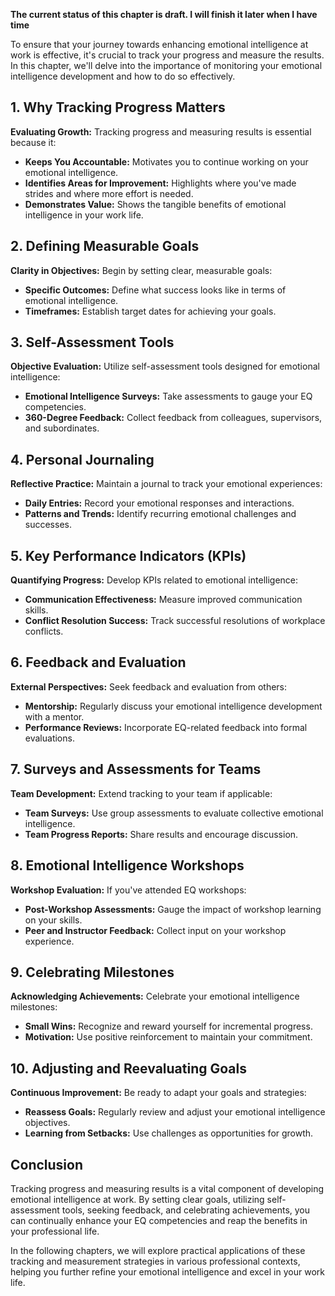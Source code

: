 **The current status of this chapter is draft. I will finish it later when I have time**

To ensure that your journey towards enhancing emotional intelligence at work is effective, it's crucial to track your progress and measure the results. In this chapter, we'll delve into the importance of monitoring your emotional intelligence development and how to do so effectively.

**1. Why Tracking Progress Matters**
------------------------------------

**Evaluating Growth:** Tracking progress and measuring results is essential because it:

* **Keeps You Accountable:** Motivates you to continue working on your emotional intelligence.
* **Identifies Areas for Improvement:** Highlights where you've made strides and where more effort is needed.
* **Demonstrates Value:** Shows the tangible benefits of emotional intelligence in your work life.

**2. Defining Measurable Goals**
--------------------------------

**Clarity in Objectives:** Begin by setting clear, measurable goals:

* **Specific Outcomes:** Define what success looks like in terms of emotional intelligence.
* **Timeframes:** Establish target dates for achieving your goals.

**3. Self-Assessment Tools**
----------------------------

**Objective Evaluation:** Utilize self-assessment tools designed for emotional intelligence:

* **Emotional Intelligence Surveys:** Take assessments to gauge your EQ competencies.
* **360-Degree Feedback:** Collect feedback from colleagues, supervisors, and subordinates.

**4. Personal Journaling**
--------------------------

**Reflective Practice:** Maintain a journal to track your emotional experiences:

* **Daily Entries:** Record your emotional responses and interactions.
* **Patterns and Trends:** Identify recurring emotional challenges and successes.

**5. Key Performance Indicators (KPIs)**
----------------------------------------

**Quantifying Progress:** Develop KPIs related to emotional intelligence:

* **Communication Effectiveness:** Measure improved communication skills.
* **Conflict Resolution Success:** Track successful resolutions of workplace conflicts.

**6. Feedback and Evaluation**
------------------------------

**External Perspectives:** Seek feedback and evaluation from others:

* **Mentorship:** Regularly discuss your emotional intelligence development with a mentor.
* **Performance Reviews:** Incorporate EQ-related feedback into formal evaluations.

**7. Surveys and Assessments for Teams**
----------------------------------------

**Team Development:** Extend tracking to your team if applicable:

* **Team Surveys:** Use group assessments to evaluate collective emotional intelligence.
* **Team Progress Reports:** Share results and encourage discussion.

**8. Emotional Intelligence Workshops**
---------------------------------------

**Workshop Evaluation:** If you've attended EQ workshops:

* **Post-Workshop Assessments:** Gauge the impact of workshop learning on your skills.
* **Peer and Instructor Feedback:** Collect input on your workshop experience.

**9. Celebrating Milestones**
-----------------------------

**Acknowledging Achievements:** Celebrate your emotional intelligence milestones:

* **Small Wins:** Recognize and reward yourself for incremental progress.
* **Motivation:** Use positive reinforcement to maintain your commitment.

**10. Adjusting and Reevaluating Goals**
----------------------------------------

**Continuous Improvement:** Be ready to adapt your goals and strategies:

* **Reassess Goals:** Regularly review and adjust your emotional intelligence objectives.
* **Learning from Setbacks:** Use challenges as opportunities for growth.

**Conclusion**
--------------

Tracking progress and measuring results is a vital component of developing emotional intelligence at work. By setting clear goals, utilizing self-assessment tools, seeking feedback, and celebrating achievements, you can continually enhance your EQ competencies and reap the benefits in your professional life.

In the following chapters, we will explore practical applications of these tracking and measurement strategies in various professional contexts, helping you further refine your emotional intelligence and excel in your work life.
